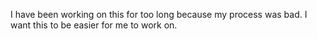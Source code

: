 I have been working on this for too long because my process was bad. I want this to be easier for me to work on.